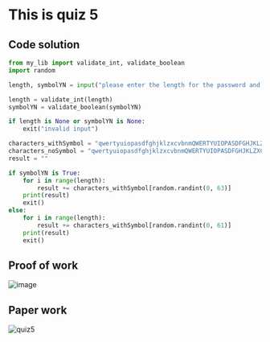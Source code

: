 # This is quiz 5

## Code solution
```.py
from my_lib import validate_int, validate_boolean
import random

length, symbolYN = input("please enter the length for the password and decision if you want symbols in your password. [number], [True/False]").split(", ")

length = validate_int(length)
symbolYN = validate_boolean(symbolYN)

if length is None or symbolYN is None:
    exit("invalid input")

characters_withSymbol = "qwertyuiopasdfghjklzxcvbnmQWERTYUIOPASDFGHJKLZXCVBNM0123456789%!"
characters_noSymbol = "qwertyuiopasdfghjklzxcvbnmQWERTYUIOPASDFGHJKLZXCVBNM0123456789"
result = ""

if symbolYN is True:
    for i in range(length):
        result += characters_withSymbol[random.randint(0, 63)]
    print(result)
    exit()
else:
    for i in range(length):
        result += characters_withSymbol[random.randint(0, 61)]
    print(result)
    exit()
```

## Proof of work

![image](https://github.com/user-attachments/assets/7b0d58bd-a15d-411a-8ff9-fe2dff9916e1)


## Paper work
![quiz5](https://github.com/user-attachments/assets/c662e9ee-bbc0-40ee-920e-e95430ea1589)

